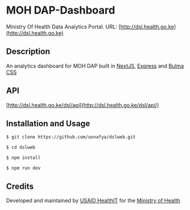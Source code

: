 # MOH DAP-Dashboard
Ministry Of Health Data Analytics Portal. URL: [http://dsl.health.go.ke](http://dsl.health.go.ke)

###

## Description
An analytics dashboard for MOH DAP built in [NextJS](https://nextjs.org/), [Express](https://expressjs.com/) and [Bulma CSS](https://bulma.io/)

## API
[http://dsl.health.go.ke/dsl/api](http://dsl.health.go.ke/dsl/api/)


## Installation and Usage

``` shell
$ git clone https://github.com/uonafya/dslweb.git

$ cd dslweb

$ npm install

$ npm run dev
```


## Credits
Developed and maintained by [USAID HealthIT](https://healthit.uonbi.ac.ke) for the [Ministry of Health](https://health.go.ke)
